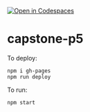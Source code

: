 [![Open in Codespaces](https://classroom.github.com/assets/launch-codespace-2972f46106e565e64193e422d61a12cf1da4916b45550586e14ef0a7c637dd04.svg)](https://classroom.github.com/open-in-codespaces?assignment_repo_id=19056649)
# capstone-p5

To deploy:
```
npm i gh-pages
npm run deploy
```

To run:
```
npm start
```